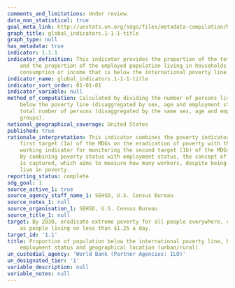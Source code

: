 ```yaml
---
comments_and_limitations: Under review.
data_non_statistical: true
goal_meta_link: http://unstats.un.org/sdgs/files/metadata-compilation/Metadata-Goal-1.pdf
graph_title: global_indicators.1-1-1-title
graph_type: null
has_metadata: true
indicator: 1.1.1
indicator_definition: This indicator provides the proportion of the total population
    and the proportion of the employed population living in households with per-capita
    consumption or income that is below the international poverty line of US$1.25.
indicator_name: global_indicators.1-1-1-title
indicator_sort_order: 01-01-01
indicator_variable: null
method_of_computation: Calculated by dividing the number of persons living in households
    below the poverty line (disaggregated by sex, age and employment status) by the
    total number of persons (disaggregated by the same sex, age and employment status
    groups).
national_geographical_coverage: United States
published: true
rationale_interpretation: This indicator combines the poverty indicator under the
    first target (1a) of the MDGs on the eradication of poverty with the corresponding
    working indicator for monitoring the second target (1b) of the MDGs on decent work.
    By combining poverty status with employment status, the concept of the working poor
    is captured, which aims to measure how many workers, despite being in employment,
    live in poverty.
reporting_status: complete
sdg_goal: 1
source_active_1: true
source_agency_staff_name_1: SEHSD, U.S. Census Bureau
source_notes_1: null
source_organisation_1: SEHSD, U.S. Census Bureau
source_title_1: null
target: By 2030, eradicate extreme poverty for all people everywhere, currently measured
    as people living on less than $1.25 a day.
target_id: '1.1'
title: Proportion of population below the international poverty line, by sex, age,
    employment status and geographical location (urban/rural)
un_custodial_agency: 'World Bank (Partner Agencies: ILO)'
un_designated_tier: '1'
variable_description: null
variable_notes: null
---
```

